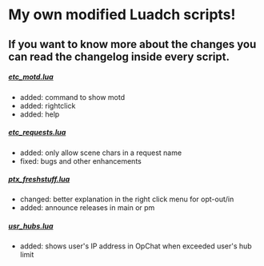 # My own modified Luadch scripts!

## If you want to know more about the changes you can read the changelog inside every script.

##### [etc_motd.lua](https://github.com/Sopor/luadch-scripts/tree/main/7-zip/etc_motd.lua)
 - added: command to show motd
 - added: rightclick
 - added: help

##### [etc_requests.lua](https://github.com/Sopor/luadch-scripts/tree/main/7-zip/etc_requests.lua)
 - added: only allow scene chars in a request name
 - fixed: bugs and other enhancements

##### [ptx_freshstuff.lua](https://github.com/Sopor/luadch-scripts/tree/main/7-zip/ptx_freshstuff.lua)
 - changed: better explanation in the right click menu for opt-out/in
 - added: announce releases in main or pm

##### [usr_hubs.lua](https://github.com/Sopor/luadch-scripts/tree/main/7-zip/usr_hubs.lua)
 - added: shows user's IP address in OpChat when exceeded user's hub limit
